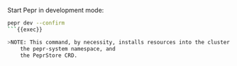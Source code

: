 Start Pepr in development mode:

```bash
pepr dev --confirm
```{{exec}}

>NOTE: This command, by necessity, installs resources into the cluster you run it against. Generally, these resources are removed once the pepr dev session ends but there are two notable exceptions:
    the pepr-system namespace, and
    the PeprStore CRD.

